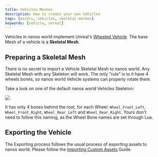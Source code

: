 ```yaml
---
title: Vehicles Meshes
description: How to create your own Vehicles
tags: [assets, vehicles, skeletal-meshes]
keywords: [vehicle, unreal]
---
```



Vehicles in nanos world implement Unreal's [Wheeled Vehicle](https://docs.unrealengine.com/4.27/en-US/InteractiveExperiences/Vehicles/). The base Mesh of a vehicle is a **Skeletal Mesh**.


## Preparing a Skeletal Mesh

There is no secret to import a Vehicle Skeletal Mesh to nanos world. Any Skeletal Mesh with any Skeleton will work. The only "rule" is to it have 4 wheels bones, so nanos world Vehicle systems can properly rotate them.

Take a look on one of the default nanos world Vehicles Skeleton:

![](/img/docs/tutorials/import-vehicles-01.webp)

It has only 4 bones behind the root, for each Wheel: `Wheel_Front_Left`, `Wheel_Front_Right`, `Wheel_Rear_Left` and `Wheel_Rear_Right`. Yours don't need to follow this naming, as the Wheel Bone names are set through Lua.


## Exporting the Vehicle

The Exporting process follows the usual process of exporting assets to nanos world. Please follow the [Importing Custom Assets](/assets-modding/creating-assets/importing-assets.md) Guide.
